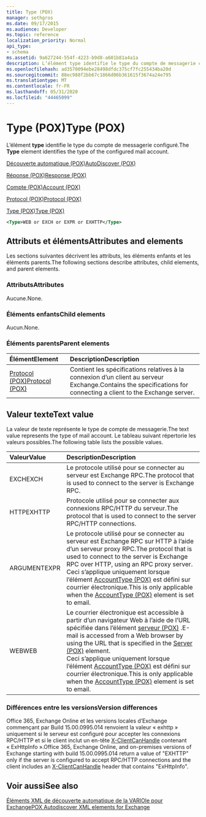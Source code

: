 ```yaml
---
title: Type (POX)
manager: sethgros
ms.date: 09/17/2015
ms.audience: Developer
ms.topic: reference
localization_priority: Normal
api_type:
- schema
ms.assetid: 9a627244-554f-4223-b9d8-a601b81a4a1a
description: L’élément type identifie le type du compte de messagerie configuré.
ms.openlocfilehash: ad3570094ebe28498dfdc375cf7fc255434ba20d
ms.sourcegitcommit: 88ec988f2bb67c1866d06b361615f3674a24e795
ms.translationtype: MT
ms.contentlocale: fr-FR
ms.lasthandoff: 05/31/2020
ms.locfileid: "44465099"
---
```

# <a name="type-pox"></a><span data-ttu-id="d1803-103">Type (POX)</span><span class="sxs-lookup"><span data-stu-id="d1803-103">Type (POX)</span></span>

<span data-ttu-id="d1803-104">L’élément **type** identifie le type du compte de messagerie configuré.</span><span class="sxs-lookup"><span data-stu-id="d1803-104">The **Type** element identifies the type of the configured mail account.</span></span> 
  
[<span data-ttu-id="d1803-105">Découverte automatique (POX)</span><span class="sxs-lookup"><span data-stu-id="d1803-105">AutoDiscover (POX)</span></span>](autodiscover-pox.md)
  
[<span data-ttu-id="d1803-106">Réponse (POX)</span><span class="sxs-lookup"><span data-stu-id="d1803-106">Response (POX)</span></span>](response-pox.md)
  
[<span data-ttu-id="d1803-107">Compte (POX)</span><span class="sxs-lookup"><span data-stu-id="d1803-107">Account (POX)</span></span>](account-pox.md)
  
[<span data-ttu-id="d1803-108">Protocol (POX)</span><span class="sxs-lookup"><span data-stu-id="d1803-108">Protocol (POX)</span></span>](protocol-pox.md)
  
[<span data-ttu-id="d1803-109">Type (POX)</span><span class="sxs-lookup"><span data-stu-id="d1803-109">Type (POX)</span></span>](type-pox.md)
  
```XML
<Type>WEB or EXCH or EXPR or EXHTTP</Type>
```

## <a name="attributes-and-elements"></a><span data-ttu-id="d1803-110">Attributs et éléments</span><span class="sxs-lookup"><span data-stu-id="d1803-110">Attributes and elements</span></span>

<span data-ttu-id="d1803-111">Les sections suivantes décrivent les attributs, les éléments enfants et les éléments parents.</span><span class="sxs-lookup"><span data-stu-id="d1803-111">The following sections describe attributes, child elements, and parent elements.</span></span>
  
### <a name="attributes"></a><span data-ttu-id="d1803-112">Attributs</span><span class="sxs-lookup"><span data-stu-id="d1803-112">Attributes</span></span>

<span data-ttu-id="d1803-113">Aucune.</span><span class="sxs-lookup"><span data-stu-id="d1803-113">None.</span></span>
  
### <a name="child-elements"></a><span data-ttu-id="d1803-114">Éléments enfants</span><span class="sxs-lookup"><span data-stu-id="d1803-114">Child elements</span></span>

<span data-ttu-id="d1803-115">Aucun.</span><span class="sxs-lookup"><span data-stu-id="d1803-115">None.</span></span>
  
### <a name="parent-elements"></a><span data-ttu-id="d1803-116">Éléments parents</span><span class="sxs-lookup"><span data-stu-id="d1803-116">Parent elements</span></span>

|<span data-ttu-id="d1803-117">**Élément**</span><span class="sxs-lookup"><span data-stu-id="d1803-117">**Element**</span></span>|<span data-ttu-id="d1803-118">**Description**</span><span class="sxs-lookup"><span data-stu-id="d1803-118">**Description**</span></span>|
|:-----|:-----|
|[<span data-ttu-id="d1803-119">Protocol (POX)</span><span class="sxs-lookup"><span data-stu-id="d1803-119">Protocol (POX)</span></span>](protocol-pox.md) <br/> |<span data-ttu-id="d1803-120">Contient les spécifications relatives à la connexion d’un client au serveur Exchange.</span><span class="sxs-lookup"><span data-stu-id="d1803-120">Contains the specifications for connecting a client to the Exchange server.</span></span>  <br/> |
   
## <a name="text-value"></a><span data-ttu-id="d1803-121">Valeur texte</span><span class="sxs-lookup"><span data-stu-id="d1803-121">Text value</span></span>

<span data-ttu-id="d1803-122">La valeur de texte représente le type de compte de messagerie.</span><span class="sxs-lookup"><span data-stu-id="d1803-122">The text value represents the type of mail account.</span></span> <span data-ttu-id="d1803-123">Le tableau suivant répertorie les valeurs possibles.</span><span class="sxs-lookup"><span data-stu-id="d1803-123">The following table lists the possible values.</span></span>
  
|<span data-ttu-id="d1803-124">**Valeur**</span><span class="sxs-lookup"><span data-stu-id="d1803-124">**Value**</span></span>|<span data-ttu-id="d1803-125">**Description**</span><span class="sxs-lookup"><span data-stu-id="d1803-125">**Description**</span></span>|
|:-----|:-----|
|<span data-ttu-id="d1803-126">EXCH</span><span class="sxs-lookup"><span data-stu-id="d1803-126">EXCH</span></span>  <br/> |<span data-ttu-id="d1803-127">Le protocole utilisé pour se connecter au serveur est Exchange RPC.</span><span class="sxs-lookup"><span data-stu-id="d1803-127">The protocol that is used to connect to the server is Exchange RPC.</span></span>  <br/> |
|<span data-ttu-id="d1803-128">HTTP</span><span class="sxs-lookup"><span data-stu-id="d1803-128">EXHTTP</span></span>  <br/> |<span data-ttu-id="d1803-129">Protocole utilisé pour se connecter aux connexions RPC/HTTP du serveur.</span><span class="sxs-lookup"><span data-stu-id="d1803-129">The protocol that is used to connect to the server RPC/HTTP connections.</span></span>  <br/> |
|<span data-ttu-id="d1803-130">ARGUMENT</span><span class="sxs-lookup"><span data-stu-id="d1803-130">EXPR</span></span>  <br/> |<span data-ttu-id="d1803-131">Le protocole utilisé pour se connecter au serveur est Exchange RPC sur HTTP à l’aide d’un serveur proxy RPC.</span><span class="sxs-lookup"><span data-stu-id="d1803-131">The protocol that is used to connect to the server is Exchange RPC over HTTP, using an RPC proxy server.</span></span>  <br/> <span data-ttu-id="d1803-132">Ceci s’applique uniquement lorsque l’élément [AccountType (POX)](accounttype-pox.md) est défini sur courrier électronique.</span><span class="sxs-lookup"><span data-stu-id="d1803-132">This is only applicable when the [AccountType (POX)](accounttype-pox.md) element is set to email.</span></span>  <br/> |
|<span data-ttu-id="d1803-133">WEB</span><span class="sxs-lookup"><span data-stu-id="d1803-133">WEB</span></span>  <br/> |<span data-ttu-id="d1803-134">Le courrier électronique est accessible à partir d’un navigateur Web à l’aide de l’URL spécifiée dans l’élément [serveur (POX)](server-pox.md) .</span><span class="sxs-lookup"><span data-stu-id="d1803-134">E-mail is accessed from a Web browser by using the URL that is specified in the [Server (POX)](server-pox.md) element.</span></span>  <br/> <span data-ttu-id="d1803-135">Ceci s’applique uniquement lorsque l’élément [AccountType (POX)](accounttype-pox.md) est défini sur courrier électronique.</span><span class="sxs-lookup"><span data-stu-id="d1803-135">This is only applicable when the [AccountType (POX)](accounttype-pox.md) element is set to email.</span></span>  <br/> |
   
### <a name="version-differences"></a><span data-ttu-id="d1803-136">Différences entre les versions</span><span class="sxs-lookup"><span data-stu-id="d1803-136">Version differences</span></span>

<span data-ttu-id="d1803-137">Office 365, Exchange Online et les versions locales d’Exchange commençant par Build 15.00.0995.014 renvoient la valeur « exhttp » uniquement si le serveur est configuré pour accepter les connexions RPC/HTTP et si le client inclut un en-tête [X-ClientCanHandle](pox-autodiscover-request-for-exchange.md) contenant « ExHttpInfo ».</span><span class="sxs-lookup"><span data-stu-id="d1803-137">Office 365, Exchange Online, and on-premises versions of Exchange starting with build 15.00.0995.014 return a value of "EXHTTP" only if the server is configured to accept RPC/HTTP connections and the client includes an [X-ClientCanHandle](pox-autodiscover-request-for-exchange.md) header that contains "ExHttpInfo".</span></span> 
  
## <a name="see-also"></a><span data-ttu-id="d1803-138">Voir aussi</span><span class="sxs-lookup"><span data-stu-id="d1803-138">See also</span></span>



[<span data-ttu-id="d1803-139">Éléments XML de découverte automatique de la VARIOle pour Exchange</span><span class="sxs-lookup"><span data-stu-id="d1803-139">POX Autodiscover XML elements for Exchange</span></span>](pox-autodiscover-xml-elements-for-exchange.md)

